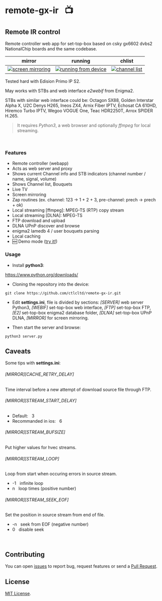 # remote-gx-ir   📺

## Remote IR control

Remote controller web app for set-top-box based on csky gx6602 dvbs2 NationalChip boards and the same codebase.

|mirror|running|chlist|
|-|-|-|
|[![screen mirroring](../res/screen-mirroring.jpg)](https://raw.githubusercontent.com/ctlcltd/remote-gx-ir/res/screen-mirroring.jpg)|[![running from device](../res/running-from-device.jpg)](https://raw.githubusercontent.com/ctlcltd/remote-gx-ir/res/running-from-device.jpg)|[![channel list](../res/channel-list.jpg)](https://raw.githubusercontent.com/ctlcltd/remote-gx-ir/res/channel-list.jpg)|


Tested hard with Edision Primo IP S2.

May works with STBs and web interface *e2webif* from Enigma2.

STBs with similar web interface could be: Octagon SX88, Golden Interstar Alpha X, U2C Denys H265, Ineos ZX4, Arnix Fiber IPTV, Echosat CA 610HD, Hiremco Turbo IPTV, Wegoo VOGUE One, Teac HDR2250T, Arrox SPIDER H.265.

> It requires *Python3*, a web browser and optionally *ffmpeg* for local streaming.

 
### Features

- Remote controller (webapp)
- Acts as web server and proxy
- Shows current Channel info and STB indicators (channel number / name, signal, volume)
- Shows Channel list, Bouquets
- Live TV
- Screen mirroring
- Zap routines (ex. channel: 123 -> 1 + 2 + 3, pre-channel: prech -> prech + ok)
- Local streaming [ffmpeg]: MPEG-TS (RTP) copy stream
- Local streaming [DLNA]: MPEG-TS
- FTP download and upload
- DLNA UPnP discover and browse
- enigma2 lamedb 4 / user bouquets parsing
- Local caching
- 🆕 Demo mode ([try it!](https://ctlcltd.github.io/remote-gx-ir/demo.html))


### Usage

- Install **python3**:

https://www.python.org/downloads/

- Cloning the repository into the device:

```git clone https://github.com/ctlcltd/remote-gx-ir.git```

- Edit **settings.ini**, file is divided by sections: *[SERVER]* web server Python3, *[WEBIF]* set-top-box web interface, *[FTP]* set-top-box FTP, *[E2]* set-top-box enigma2 database folder, *[DLNA]* set-top-box UPnP DLNA, *[MIRROR]* for screen mirroring.

- Then start the server and browse:

```python3 server.py```


## Caveats

Some tips with **settings.ini**:

###### *[MIRROR][CACHE_RETRY_DELAY]*
Time interval before a new attempt of download source file through FTP.

###### *[MIRROR][STREAM_START_DELAY]*
* Default:   3
* Recommanded in ios:   6

###### *[MIRROR][STREAM_BUFSIZE]*
Put higher values for hvec streams.

###### *[MIRROR][STREAM_LOOP]*
Loop from start when occuring errors in source stream.

* -1   infinite loop
* n   loop times (positive number)

###### *[MIRROR][STREAM_SEEK_EOF]*
Set the position in source stream from end of file.

* -n   seek from EOF (negative number)
* 0   disable seek

 
## Contributing

You can open [issues](https://github.com/ctlcltd/remote-gx-ir/issues) to report bug, request features or send a [Pull Request](https://github.com/ctlcltd/remote-gx-ir/pulls).


## License

[MIT License](LICENSE).

